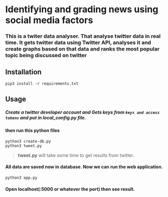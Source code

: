 # Identifying and grading news using social media factors

### This is a twiter data analyser. That analyse twitter data in real time. It gets twitter data using Twitter API, analyses it and create graphs based on that data and ranks the most popular topic being discussed on twitter

## Installation

    pip3 install -r requirements.txt


## Usage

##### Create a twitter developer account and Gets keys from `keys and access tokens` and put in local_config.py file.
#### then run this python files

    python3 create-db.py
    python3 tweet.py

>**tweet.py** will take some time to get results from twitter.

#### All data are saved now in database. Now we can run the web application.

    python3 app.py

#### Open localhost(:5000 or whatever the port) then see result.
